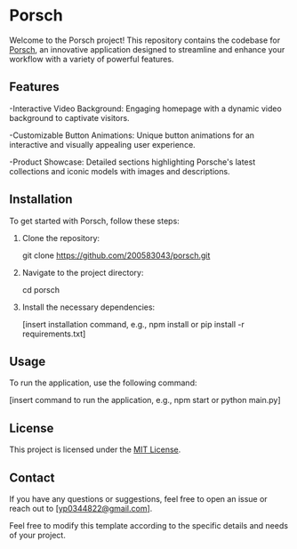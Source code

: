 # Porsch

Welcome to the Porsch project! This repository contains the codebase for [Porsch](https://github.com/200583043/porsch/tree/main), an innovative application designed to streamline and enhance your workflow with a variety of powerful features.

## Features

-Interactive Video Background: Engaging homepage with a dynamic video background to captivate visitors.

-Customizable Button Animations: Unique button animations for an interactive and visually appealing user experience.

-Product Showcase: Detailed sections highlighting Porsche's latest collections and iconic models with images and descriptions.

## Installation

To get started with Porsch, follow these steps:

1. Clone the repository:

   git clone https://github.com/200583043/porsch.git

2. Navigate to the project directory:

   cd porsch

3. Install the necessary dependencies:

   [insert installation command, e.g., npm install or pip install -r requirements.txt]


## Usage

To run the application, use the following command:

[insert command to run the application, e.g., npm start or python main.py]



## License

This project is licensed under the [MIT License](LICENSE).

## Contact

If you have any questions or suggestions, feel free to open an issue or reach out to [yp0344822@gmail.com].


Feel free to modify this template according to the specific details and needs of your project.
